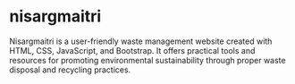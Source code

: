 # nisargmaitri
 Nisargmaitri is a user-friendly waste management website created with HTML, CSS, JavaScript, and Bootstrap. It offers practical tools and resources for promoting environmental sustainability through proper waste disposal and recycling practices.
